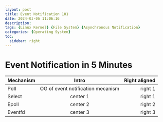 ```yaml
---
layout: post
title: Event Notification 101
date: 2024-03-06 11:06:16
description: 
tags: {Linux Kernel} {File System} {Asynchronous Notification}
categories: {Operating System}
toc:
  sidebar: right
---
```


# Event Notification in 5 Minutes

| Mechanism | Intro | Right aligned |
| :----------- | :------------: | ------------: |
| Poll       |    OG of event notification mecanism    |       right 1 |
| Select       |    center 1    |       right 1 |
| Epoll       |    center 2    |       right 2 |
| Eventfd       |    center 3    |       right 3 |